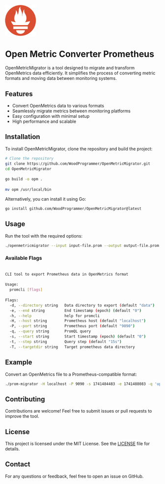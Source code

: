 <div><img src="docs/img/image.png" width="100"/><h1>Open Metric Converter Prometheus</h1></div>

OpenMetricMigrator is a tool designed to migrate and transform OpenMetrics data efficiently. It simplifies the process of converting metric formats and moving data between monitoring systems.

## Features

- Convert OpenMetrics data to various formats
- Seamlessly migrate metrics between monitoring platforms
- Easy configuration with minimal setup
- High performance and scalable

## Installation

To install OpenMetricMigrator, clone the repository and build the project:

```sh
# Clone the repository
git clone https://github.com/WoodProgrammer/OpenMetricMigrator.git
cd OpenMetricMigrator

go build -o opm .

mv opm /usr/local/bin
```

Alternatively, you can install it using Go:

```sh
go install github.com/WoodProgrammer/OpenMetricMigrator@latest
```

## Usage

Run the tool with the required options:

```sh
./openmetricmigrator --input input-file.prom --output output-file.prom --targetdir target-dir
```

### Available Flags


```sh

CLI tool to export Prometheus data in OpenMetrics format

Usage:
  promcli [flags]

Flags:
  -d, --directory string   Data directory to export (default "data")
  -e, --end string         End timestamp (epoch) (default "0")
  -h, --help               help for promcli
  -H, --host string        Prometheus host (default "localhost")
  -P, --port string        Prometheus port (default "9090")
  -q, --query string       PromQL query
  -s, --start string       Start timestamp (epoch) (default "0")
  -t, --step string        Query step (default "15s")
  -T, --targetdir string   Target prometheus data directory

```

## Example

Convert an OpenMetrics file to a Prometheus-compatible format:

```sh
./prom-migrator -H localhost -P 9090 -s 1741484483 -e 1741488083 -q 'up{job="prometheus"}'
```

## Contributing

Contributions are welcome! Feel free to submit issues or pull requests to improve the tool.

## License

This project is licensed under the MIT License. See the [LICENSE](LICENSE) file for details.

## Contact

For any questions or feedback, feel free to open an issue on GitHub.